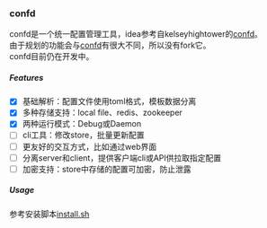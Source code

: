 ### confd

confd是一个统一配置管理工具，idea参考自kelseyhightower的[confd](https://github.com/kelseyhightower/confd)。  
由于规划的功能会与[confd](https://github.com/kelseyhightower/confd)有很大不同，所以没有fork它。  
confd目前仍在开发中。

##### Features

- [x] 基础解析：配置文件使用toml格式，模板数据分离
- [x] 多种存储支持：local file、redis、zookeeper
- [x] 两种运行模式：Debug或Daemon
- [ ] cli工具：修改store，批量更新配置
- [ ] 更友好的交互方式，比如通过web界面
- [ ] 分离server和client，提供客户端cli或API供拉取指定配置
- [ ] 加密支持：store中存储的配置可加密，防止泄露

##### Usage

参考安装脚本[install.sh](./docs/install.sh)